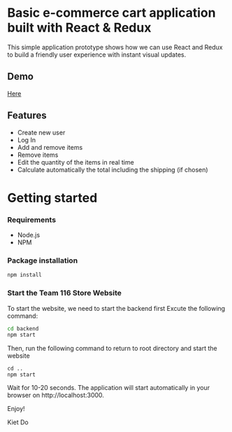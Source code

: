 # Basic e-commerce cart application built with React & Redux

This simple application prototype shows how we can use React and Redux to build a friendly user experience with instant visual updates.

## Demo
[Here](https://anonymous-online-store.herokuapp.com/)

## Features
* Create new user
* Log In
* Add and remove items 
* Remove items
* Edit the quantity of the items in real time
* Calculate automatically the total including the shipping (if chosen)

# Getting started
### Requirements

* Node.js
* NPM

### Package installation
```bash
npm install
```
 ### Start the Team 116 Store Website
 To start the website, we need to start the backend first
 Excute the following command: 
```bash
cd backend
npm start
```

Then, run the following command to return to root directory and start the website
```
cd ..
npm start
```
Wait for 10-20 seconds. The application will start automatically in your browser on http://localhost:3000.

Enjoy!

Kiet Do